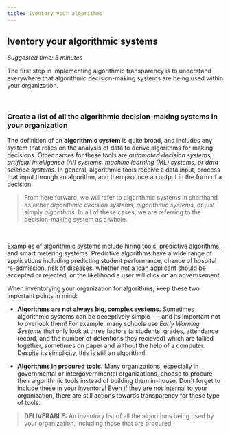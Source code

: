```yaml
---
title: Iventory your algorithms
---
```


## Iventory your algorithmic systems
_Suggested time: 5 minutes_

The first step in implementing algorithmic transparency is to understand everywhere that algorithmic decision-making systems are being used within your organization.

<br>

### Create a list of all the algorithmic decision-making systems in your organization

The definition of an **algorithmic system** is quite broad, and includes any system that relies on the analysis of data to derive algorithms for making decisions. Other names for these tools are _automated decision systems, artificial intelligence (AI) systems, machine learning (ML) systems, or data science systems._ In general, algorithmic tools receive a data input, process that input through an algorithm, and then produce an output in the form of a decision.

<!---
> For example, algorithmic decision-making systems may be used by a company to determine if a loan applicant should be accepted or rejected. In this example, the input would be a loan application, and the output would be the decision to accept or reject that loan application. -->

> From here forward, we will refer to algorithmic systems in shorthand as either _algorithmic decision systems, algorithmic systems_, or just simply _algorithms_. In all of these cases, we are referring to the decision-making system as a whole.

<br>

Examples of algorithmic systems include hiring tools, predictive algorithms, and smart metering systems. Predictive algorithms have a wide range of applications including predicting student performance, chance of hospital re-admission, risk of diseases, whether not a loan applicant should be accepted or rejected, or the likelihood a user will click on an advertisement.

When inventorying your organization for algorithms, keep these two important points in mind:

- **Algorithms are not always big, complex systems.** Sometimes algorithmic systems can be deceptively simple --- and its important not to overlook them! For example, many schools use _Early Warning Systems_ that only look at three factors (a students' grades, attendance record, and the number of detentions they recieved) which are tallied together, sometimes on paper and without the help of a computer. Despite its simplicity, this is still an algorithm!

- **Algorithms in procured tools.** Many organizations, especially in governmental or intergovernmental organizations, choose to procure their algorithmic tools instead of building them in-house. Don't forget to include these in your inventory! Even if they are not internal to your organization, there are still actions towards transparency for these type of tools.

> **DELIVERABLE:** An inventory list of all the algorithms being used by your organization, including those that are procured.